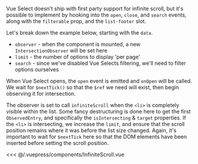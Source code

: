Vue Select doesn't ship with first party support for infinite scroll, but it's possible to implement
by hooking into the `open`, `close`, and `search` events, along with the `filterable` prop, and the
`list-footer` slot.

Let's break down the example below, starting with the `data`.

- `observer` - when the component is mounted, a new `IntersectionObserver` will be set here
- `limit` - the number of options to display 'per page'
- `search` - since we've disabled Vue Selects filtering, we'll need to filter options ourselves

When Vue Select opens, the `open` event is emitted and `onOpen` will be called. We wait for
`$nextTick()` so that the `$ref` we need will exist, then begin observing it for intersection.

The observer is set to call `infiniteScroll` when the `<li>` is completely visible within the list.
Some fancy destructuring is done here to get the first `ObservedEntry`, and specifically the
`isIntersecting` & `target` properties. If the `<li>` is intersecting, we increase the `limit`, and
ensure that the scroll position remains where it was before the list size changed. Again, it's
important to wait for `$nextTick` here so that the DOM elements have been inserted before setting
the scroll position.

<InfiniteScroll />

<<< @/.vuepress/components/InfiniteScroll.vue
